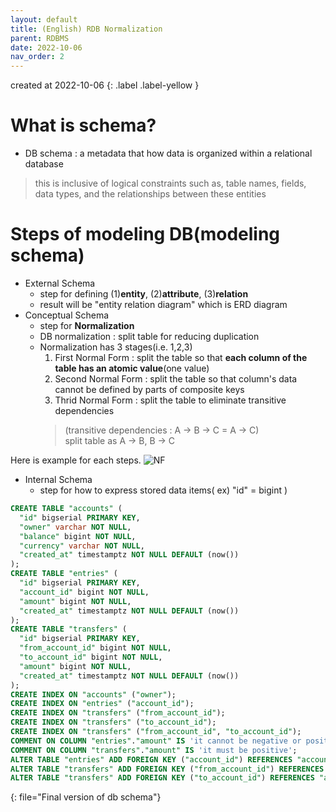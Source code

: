 ```yaml
---
layout: default
title: (English) RDB Normalization
parent: RDBMS
date: 2022-10-06
nav_order: 2
---
```


created at 2022-10-06
{: .label .label-yellow }

# What is schema?
* DB schema : a metadata that how data is organized within a relational database
> this is inclusive of logical constraints such as, table names, fields, data types, and the relationships between these entities

# Steps of modeling DB(modeling schema)
* External Schema
  * step for defining (1)**entity**, (2)**attribute**, (3)**relation**
  * result will be "entity relation diagram" which is ERD diagram
* Conceptual Schema
  * step for **Normalization**
  * DB normalization : split table for reducing duplication
  * Normalization has 3 stages(i.e. 1,2,3)
    1. First Normal Form : split the table so that **each column of the table has an atomic value**(one value)
    2. Second Normal Form : split the table so that column's data cannot be defined by parts of composite keys
    3. Thrid Normal Form : split the table to eliminate transitive dependencies
    > (transitive dependencies : A -> B -> C = A -> C)      
    > split table as A -> B, B -> C

Here is example for each steps.
![NF](../../../assets/img/db/NF.png)

* Internal Schema
  * step for how to express stored data items( ex) "id" = bigint )

```sql
CREATE TABLE "accounts" (
  "id" bigserial PRIMARY KEY,
  "owner" varchar NOT NULL,
  "balance" bigint NOT NULL,
  "currency" varchar NOT NULL,
  "created_at" timestamptz NOT NULL DEFAULT (now())
);
CREATE TABLE "entries" (
  "id" bigserial PRIMARY KEY,
  "account_id" bigint NOT NULL,
  "amount" bigint NOT NULL,
  "created_at" timestamptz NOT NULL DEFAULT (now())
);
CREATE TABLE "transfers" (
  "id" bigserial PRIMARY KEY,
  "from_account_id" bigint NOT NULL,
  "to_account_id" bigint NOT NULL,
  "amount" bigint NOT NULL,
  "created_at" timestamptz NOT NULL DEFAULT (now())
);
CREATE INDEX ON "accounts" ("owner");
CREATE INDEX ON "entries" ("account_id");
CREATE INDEX ON "transfers" ("from_account_id");
CREATE INDEX ON "transfers" ("to_account_id");
CREATE INDEX ON "transfers" ("from_account_id", "to_account_id");
COMMENT ON COLUMN "entries"."amount" IS 'it cannot be negative or positive';
COMMENT ON COLUMN "transfers"."amount" IS 'it must be positive';
ALTER TABLE "entries" ADD FOREIGN KEY ("account_id") REFERENCES "accounts" ("id");
ALTER TABLE "transfers" ADD FOREIGN KEY ("from_account_id") REFERENCES "accounts" ("id");
ALTER TABLE "transfers" ADD FOREIGN KEY ("to_account_id") REFERENCES "accounts" ("id");
```
{: file="Final version of db schema"}